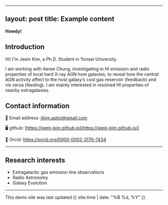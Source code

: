 
---
layout: post
title: Example content
---

**Howdy!** 

## Introduction

Hi! I'm Jeein Kim, a Ph.D. Student in Yonsei University. 

I am working with Aeree Chung, investigating in HI emission and radio properties of local hard X-ray AGN host galaxies, to reveal how the central AGN activity affect to the host galaxy’s cool gas reservoir (feedback) and vis versa (feeding). I am mainly interested in resolved HI properties of nearby extragalaxies. 

## Contact information

📧 Email address: jikim.astro@gmail.com

🖥 github: [https://jeein-kim.github.io](https://jeein-kim.github.io/)

🔗 Orcid: https://orcid.org/0000-0002-3170-7434

---



## Research interests

* Extragalactic gas emission line observations
* Radio Astronomy
* Galaxy Evolution


---



This demo site was last updated {{ site.time | date: "%B %d, %Y" }}.



